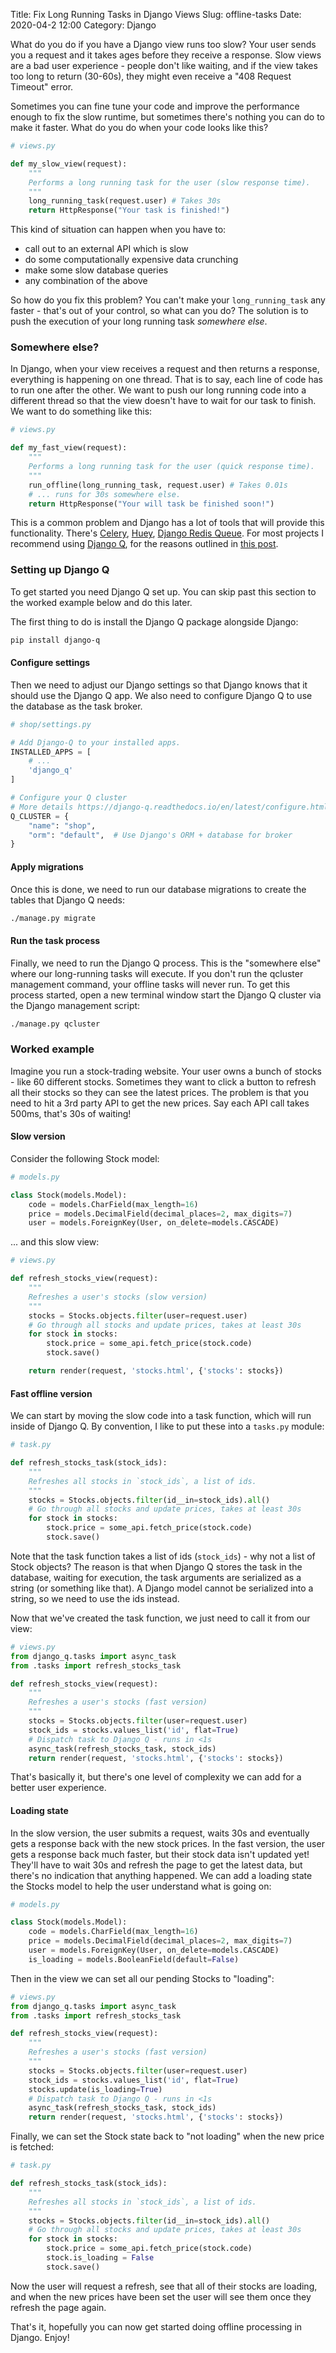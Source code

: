 Title: Fix Long Running Tasks in Django Views
Slug: offline-tasks
Date: 2020-04-2 12:00
Category: Django

What do you do if you have a Django view runs too slow? Your user sends you a request and it takes ages before they receive a response. Slow views are a bad user experience - people don't like waiting, and if the view takes too long to return (30-60s), they might even receive a "408 Request Timeout" error.

Sometimes you can fine tune your code and improve the performance enough to fix the slow runtime, but sometimes there's nothing you can do to make it faster. What do you do when your code looks like this?

```python
# views.py

def my_slow_view(request):
    """
    Performs a long running task for the user (slow response time).
    """
    long_running_task(request.user) # Takes 30s
    return HttpResponse("Your task is finished!")

```

This kind of situation can happen when you have to:

- call out to an external API which is slow
- do some computationally expensive data crunching
- make some slow database queries
- any combination of the above

So how do you fix this problem? You can't make your `long_running_task` any faster - that's out of your control, so what can you do? The solution is to push the execution of your long running task _somewhere else_.

### Somewhere else?

In Django, when your view receives a request and then returns a response, everything is happening on one thread. That is to say, each line of code has to run one after the other. We want to push our long running code into a different thread so that the view doesn't have to wait for our task to finish. We want to do something like this:

```python
# views.py

def my_fast_view(request):
    """
    Performs a long running task for the user (quick response time).
    """
    run_offline(long_running_task, request.user) # Takes 0.01s
    # ... runs for 30s somewhere else.
    return HttpResponse("Your will task be finished soon!")

```

This is a common problem and Django has a lot of tools that will provide this functionality. There's [Celery](http://www.celeryproject.org/), [Huey](https://huey.readthedocs.io/en/latest/django.html), [Django Redis Queue](https://github.com/rq/django-rq). For most projects I recommend using [Django Q](https://django-q.readthedocs.io/en/latest/), for the reasons outlined in [this post](https://mattsegal.dev/simple-scheduled-tasks.html).

### Setting up Django Q

To get started you need Django Q set up. You can skip past this section to the worked example below and do this later.

The first thing to do is install the Django Q package alongside Django:

```bash
pip install django-q
```

#### Configure settings

Then we need to adjust our Django settings so that Django knows that it should use the Django Q app. We also need to configure Django Q to use the database as the task broker.

```python
# shop/settings.py

# Add Django-Q to your installed apps.
INSTALLED_APPS = [
    # ...
    'django_q'
]

# Configure your Q cluster
# More details https://django-q.readthedocs.io/en/latest/configure.html
Q_CLUSTER = {
    "name": "shop",
    "orm": "default",  # Use Django's ORM + database for broker
}

```

#### Apply migrations

Once this is done, we need to run our database migrations to create the tables that Django Q needs:

```bash
./manage.py migrate
```

#### Run the task process

Finally, we need to run the Django Q process. This is the "somewhere else" where our long-running tasks will execute. If you don't run the qcluster management command, your offline tasks will never run. To get this process started, open a new terminal window start the Django Q cluster via the Django management script:

```bash
./manage.py qcluster
```

### Worked example

Imagine you run a stock-trading website. Your user owns a bunch of stocks - like 60 different stocks. Sometimes they want to click a button to refresh all their stocks so they can see the latest prices. The problem is that you need to hit a 3rd party API to get the new prices. Say each API call takes 500ms, that's 30s of waiting!

#### Slow version

Consider the following Stock model:

```python
# models.py

class Stock(models.Model):
    code = models.CharField(max_length=16)
    price = models.DecimalField(decimal_places=2, max_digits=7)
    user = models.ForeignKey(User, on_delete=models.CASCADE)

```

... and this slow view:

```python
# views.py

def refresh_stocks_view(request):
    """
    Refreshes a user's stocks (slow version)
    """
    stocks = Stocks.objects.filter(user=request.user)
    # Go through all stocks and update prices, takes at least 30s
    for stock in stocks:
        stock.price = some_api.fetch_price(stock.code)
        stock.save()

    return render(request, 'stocks.html', {'stocks': stocks})

```

#### Fast offline version

We can start by moving the slow code into a task function, which will run inside of Django Q. By convention, I like to put these into a `tasks.py` module:

```python
# task.py

def refresh_stocks_task(stock_ids):
    """
    Refreshes all stocks in `stock_ids`, a list of ids.
    """
    stocks = Stocks.objects.filter(id__in=stock_ids).all()
    # Go through all stocks and update prices, takes at least 30s
    for stock in stocks:
        stock.price = some_api.fetch_price(stock.code)
        stock.save()

```

Note that the task function takes a list of ids (`stock_ids`) - why not a list of Stock objects? The reason is that when Django Q stores the task in the database, waiting for execution, the task arguments are serialized as a string (or something like that). A Django model cannot be serialized into a string, so we need to use the ids instead.

Now that we've created the task function, we just need to call it from our view:

```python
# views.py
from django_q.tasks import async_task
from .tasks import refresh_stocks_task

def refresh_stocks_view(request):
    """
    Refreshes a user's stocks (fast version)
    """
    stocks = Stocks.objects.filter(user=request.user)
    stock_ids = stocks.values_list('id', flat=True)
    # Dispatch task to Django Q - runs in <1s
    async_task(refresh_stocks_task, stock_ids)
    return render(request, 'stocks.html', {'stocks': stocks})


```

That's basically it, but there's one level of complexity we can add for a better user experience.

#### Loading state

In the slow version, the user submits a request, waits 30s and eventually gets a response back with the new stock prices. In the fast version, the user gets a response back much faster, but their stock data isn't updated yet! They'll have to wait 30s and refresh the page to get the latest data, but there's no indication that anything happened. We can add a loading state the Stocks model to help the user understand what is going on:

```python
# models.py

class Stock(models.Model):
    code = models.CharField(max_length=16)
    price = models.DecimalField(decimal_places=2, max_digits=7)
    user = models.ForeignKey(User, on_delete=models.CASCADE)
    is_loading = models.BooleanField(default=False)

```

Then in the view we can set all our pending Stocks to "loading":

```python
# views.py
from django_q.tasks import async_task
from .tasks import refresh_stocks_task

def refresh_stocks_view(request):
    """
    Refreshes a user's stocks (fast version)
    """
    stocks = Stocks.objects.filter(user=request.user)
    stock_ids = stocks.values_list('id', flat=True)
    stocks.update(is_loading=True)
    # Dispatch task to Django Q - runs in <1s
    async_task(refresh_stocks_task, stock_ids)
    return render(request, 'stocks.html', {'stocks': stocks})

```

Finally, we can set the Stock state back to "not loading" when the new price is fetched:

```python
# task.py

def refresh_stocks_task(stock_ids):
    """
    Refreshes all stocks in `stock_ids`, a list of ids.
    """
    stocks = Stocks.objects.filter(id__in=stock_ids).all()
    # Go through all stocks and update prices, takes at least 30s
    for stock in stocks:
        stock.price = some_api.fetch_price(stock.code)
        stock.is_loading = False
        stock.save()

```

Now the user will request a refresh, see that all of their stocks are loading, and when the new prices have been set the user will see them once they refresh the page again.

That's it, hopefully you can now get started doing offline processing in Django. Enjoy!
